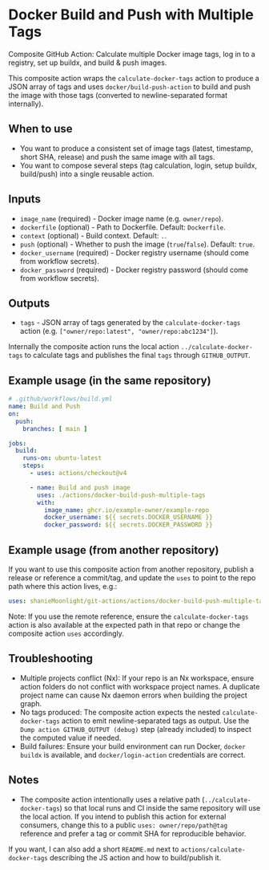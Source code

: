 # Docker Build and Push with Multiple Tags

Composite GitHub Action: Calculate multiple Docker image tags, log in to a registry, set up buildx, and build & push images.

This composite action wraps the `calculate-docker-tags` action to produce a JSON array of tags and uses `docker/build-push-action` to build and push the image with those tags (converted to newline-separated format internally).

## When to use
- You want to produce a consistent set of image tags (latest, timestamp, short SHA, release) and push the same image with all tags.
- You want to compose several steps (tag calculation, login, setup buildx, build/push) into a single reusable action.

## Inputs
- `image_name` (required) - Docker image name (e.g. `owner/repo`).
- `dockerfile` (optional) - Path to Dockerfile. Default: `Dockerfile`.
- `context` (optional) - Build context. Default: `.`.
- `push` (optional) - Whether to push the image (`true`/`false`). Default: `true`.
- `docker_username` (required) - Docker registry username (should come from workflow secrets).
- `docker_password` (required) - Docker registry password (should come from workflow secrets).

## Outputs
- `tags` - JSON array of tags generated by the `calculate-docker-tags` action (e.g. `["owner/repo:latest", "owner/repo:abc1234"]`).

Internally the composite action runs the local action `../calculate-docker-tags` to calculate tags and publishes the final `tags` through `GITHUB_OUTPUT`.

## Example usage (in the same repository)

```yaml
# .github/workflows/build.yml
name: Build and Push
on:
  push:
    branches: [ main ]

jobs:
  build:
    runs-on: ubuntu-latest
    steps:
      - uses: actions/checkout@v4

      - name: Build and push image
        uses: ./actions/docker-build-push-multiple-tags
        with:
          image_name: ghcr.io/example-owner/example-repo
          docker_username: ${{ secrets.DOCKER_USERNAME }}
          docker_password: ${{ secrets.DOCKER_PASSWORD }}
```

## Example usage (from another repository)
If you want to use this composite action from another repository, publish a release or reference a commit/tag, and update the `uses` to point to the repo path where this action lives, e.g.:

```yaml
uses: shanieMoonlight/git-actions/actions/docker-build-push-multiple-tags@v1.0.0
```

Note: If you use the remote reference, ensure the `calculate-docker-tags` action is also available at the expected path in that repo or change the composite action `uses` accordingly.

## Troubleshooting
- Multiple projects conflict (Nx): If your repo is an Nx workspace, ensure action folders do not conflict with workspace project names. A duplicate project name can cause Nx daemon errors when building the project graph.
- No tags produced: The composite action expects the nested `calculate-docker-tags` action to emit newline-separated tags as output. Use the `Dump action GITHUB_OUTPUT (debug)` step (already included) to inspect the computed value if needed.
- Build failures: Ensure your build environment can run Docker, `docker buildx` is available, and `docker/login-action` credentials are correct.

## Notes
- The composite action intentionally uses a relative path (`../calculate-docker-tags`) so that local runs and CI inside the same repository will use the local action. If you intend to publish this action for external consumers, change this to a public `uses: owner/repo/path@tag` reference and prefer a tag or commit SHA for reproducible behavior.

If you want, I can also add a short `README.md` next to `actions/calculate-docker-tags` describing the JS action and how to build/publish it.
